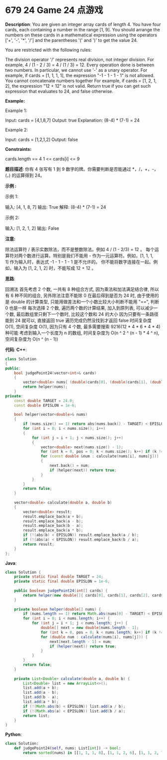 # 679 24 Game 24 点游戏

__Description__:
You are given an integer array cards of length 4. You have four cards, each containing a number in the range [1, 9]. You should arrange the numbers on these cards in a mathematical expression using the operators ['+', '-', '*', '/'] and the parentheses '(' and ')' to get the value 24.

You are restricted with the following rules:

The division operator '/' represents real division, not integer division.
For example, 4 / (1 - 2 / 3) = 4 / (1 / 3) = 12.
Every operation done is between two numbers. In particular, we cannot use '-' as a unary operator.
For example, if cards = [1, 1, 1, 1], the expression "-1 - 1 - 1 - 1" is not allowed.
You cannot concatenate numbers together
For example, if cards = [1, 2, 1, 2], the expression "12 + 12" is not valid.
Return true if you can get such expression that evaluates to 24, and false otherwise.

__Example:__

Example 1:

Input: cards = [4,1,8,7]
Output: true
Explanation: (8-4) \* (7-1) = 24

Example 2:

Input: cards = [1,2,1,2]
Output: false

__Constraints:__

cards.length == 4
1 <= cards[i] <= 9

__题目描述__:
你有 4 张写有 1 到 9 数字的牌。你需要判断是否能通过 \*，/，+，-，(，) 的运算得到 24。

__示例 :__

示例 1:

输入: [4, 1, 8, 7]
输出: True
解释: (8-4) \* (7-1) = 24

示例 2:

输入: [1, 2, 1, 2]
输出: False

__注意:__

除法运算符 / 表示实数除法，而不是整数除法。例如 4 / (1 - 2/3) = 12 。
每个运算符对两个数进行运算。特别是我们不能用 - 作为一元运算符。例如，[1, 1, 1, 1] 作为输入时，表达式 -1 - 1 - 1 - 1 是不允许的。
你不能将数字连接在一起。例如，输入为 [1, 2, 1, 2] 时，不能写成 12 + 12 。

__思路__:

回溯法
首先考虑 2 个数, 一共有 8 种组合方式, 因为乘法和加法满足结合律, 所以有 6 种不同的组合, 另外除法注意不能除 0
在最后得到是否为 24 时, 由于使用的是 double 的计算类型, 只能用做差法和一个小数比较大小判断不能用 "==", 判断 0 也是一样
每次选择 2 个数, 遍历两个数的计算结果, 加入到原列表, 可以减少一个数, 最后数组里只剩下一个数时, 比较这个数和 24 的大小
因为只要有一条路径能到 24 就可以, 直接返回 true
遍历完成仍然没找到才返回 false
时间复杂度 O(1), 空间复杂度 O(1), 因为只有 4 个数, 最多需要搜索 9216(12 \* 4 \* 6 \* 4 \* 4) 种可能
考虑到输入一个长度为 n 的数组, 时间复杂度为 O(n ^ 2 ^ (n - 1) \* 4 ^ n), 空间复杂度为 O(n ^ (n - 1))

__代码__:
__C++__:

```C++
class Solution 
{
public:
    bool judgePoint24(vector<int>& cards) 
    {
        vector<double> nums{ (double)cards[0], (double)cards[1], (double)cards[2], (double)cards[3] };
        return helper(nums);
    }
private:
    const double TARGET = 24.0;
    const double EPISLON = 1e-6;
    
    bool helper(vector<double>& nums) 
    {
        if (nums.size() == 1) return abs(nums.back() - TARGET) < EPISLON;
        for (int i = 0; i < nums.size(); i++) 
        {
            for (int j = i + 1; j < nums.size(); j++) 
            {
                vector<double> next(nums.size() - 1);
                for (int k = 0, pos = 0; k < nums.size(); k++) if (k != i and k != j) next[pos++] = nums[k];
                for (const double &num : calculate(nums[i], nums[j])) 
                {
                    next.back() = num;
                    if (helper(next)) return true;
                }
            }
        }
        return false;
    }
    
    vector<double> calculate(double a, double b) 
    {
        vector<double> result;
        result.emplace_back(a + b);
        result.emplace_back(a - b);
        result.emplace_back(b - a);
        result.emplace_back(a * b);
        if (!(abs(b) < EPISLON)) result.emplace_back(a / b);
        if (!(abs(a) < EPISLON)) result.emplace_back(b / a);
        return result;
    }
};
```

__Java__:

```Java
class Solution {
    private static final double TARGET = 24;
    private static final double EPISLON = 1e-6;
    
    public boolean judgePoint24(int[] cards) {
        return helper(new double[]{ cards[0], cards[1], cards[2], cards[3] });
    }
    
    private boolean helper(double[] nums) {
        if (nums.length == 1) return Math.abs(nums[0] - TARGET) < EPISLON;
        for (int i = 0; i < nums.length; i++) {
            for (int j = i + 1; j < nums.length; j++) {
                double[] next = new double[nums.length - 1];
                for (int k = 0, pos = 0; k < nums.length; k++) if (k != i && k != j) next[pos++] = nums[k];
                for (double num : calculate(nums[i], nums[j])) {
                    next[next.length - 1] = num;
                    if (helper(next)) return true;
                }
            }
        }
        return false;
    }
    
    private List<Double> calculate(double a, double b) {
        List<Double> list = new ArrayList<>();
        list.add(a + b);
        list.add(a - b);
        list.add(b - a);
        list.add(a * b);
        if (!(Math.abs(b) < EPISLON)) list.add(a / b);
        if (!(Math.abs(a) < EPISLON)) list.add(b / a);
        return list;
    }
}
```

__Python__:

```Python
class Solution:
    def judgePoint24(self, nums: List[int]) -> bool:
        return sorted(nums) in [[1, 1, 1, 8], [1, 1, 2, 6], [1, 1, 2, 7], [1, 1, 2, 8], [1, 1, 2, 9], [1, 1, 3, 4], [1, 1, 3, 5], [1, 1, 3, 6], [1, 1, 3, 7], [1, 1, 3, 8], [1, 1, 3, 9], [1, 1, 4, 4], [1, 1, 4, 5], [1, 1, 4, 6], [1, 1, 4, 7], [1, 1, 4, 8], [1, 1, 4, 9], [1, 1, 5, 5], [1, 1, 5, 6], [1, 1, 5, 7], [1, 1, 5, 8], [1, 1, 6, 6], [1, 1, 6, 8], [1, 1, 6, 9], [1, 1, 8, 8], [1, 2, 2, 4], [1, 2, 2, 5], [1, 2, 2, 6], [1, 2, 2, 7], [1, 2, 2, 8], [1, 2, 2, 9], [1, 2, 3, 3], [1, 2, 3, 4], [1, 2, 3, 5], [1, 2, 3, 6], [1, 2, 3, 7], [1, 2, 3, 8], [1, 2, 3, 9], [1, 2, 4, 4], [1, 2, 4, 5], [1, 2, 4, 6], [1, 2, 4, 7], [1, 2, 4, 8], [1, 2, 4, 9], [1, 2, 5, 5], [1, 2, 5, 6], [1, 2, 5, 7], [1, 2, 5, 8], [1, 2, 5, 9], [1, 2, 6, 6], [1, 2, 6, 7], [1, 2, 6, 8], [1, 2, 6, 9], [1, 2, 7, 7], [1, 2, 7, 8], [1, 2, 7, 9], [1, 2, 8, 8], [1, 2, 8, 9], [1, 3, 3, 3], [1, 3, 3, 4], [1, 3, 3, 5], [1, 3, 3, 6], [1, 3, 3, 7], [1, 3, 3, 8], [1, 3, 3, 9], [1, 3, 4, 4], [1, 3, 4, 5], [1, 3, 4, 6], [1, 3, 4, 7], [1, 3, 4, 8], [1, 3, 4, 9], [1, 3, 5, 6], [1, 3, 5, 7], [1, 3, 5, 8], [1, 3, 5, 9], [1, 3, 6, 6], [1, 3, 6, 7], [1, 3, 6, 8], [1, 3, 6, 9], [1, 3, 7, 7], [1, 3, 7, 8], [1, 3, 7, 9], [1, 3, 8, 8], [1, 3, 8, 9], [1, 3, 9, 9], [1, 4, 4, 4], [1, 4, 4, 5], [1, 4, 4, 6], [1, 4, 4, 7], [1, 4, 4, 8], [1, 4, 4, 9], [1, 4, 5, 5], [1, 4, 5, 6], [1, 4, 5, 7], [1, 4, 5, 8], [1, 4, 5, 9], [1, 4, 6, 6], [1, 4, 6, 7], [1, 4, 6, 8], [1, 4, 6, 9], [1, 4, 7, 7], [1, 4, 7, 8], [1, 4, 7, 9], [1, 4, 8, 8], [1, 4, 8, 9], [1, 5, 5, 5], [1, 5, 5, 6], [1, 5, 5, 9], [1, 5, 6, 6], [1, 5, 6, 7], [1, 5, 6, 8], [1, 5, 6, 9], [1, 5, 7, 8], [1, 5, 7, 9], [1, 5, 8, 8], [1, 5, 8, 9], [1, 5, 9, 9], [1, 6, 6, 6], [1, 6, 6, 8], [1, 6, 6, 9], [1, 6, 7, 9], [1, 6, 8, 8], [1, 6, 8, 9], [1, 6, 9, 9], [1, 7, 7, 9], [1, 7, 8, 8], [1, 7, 8, 9], [1, 7, 9, 9], [1, 8, 8, 8], [1, 8, 8, 9], [2, 2, 2, 3], [2, 2, 2, 4], [2, 2, 2, 5], [2, 2, 2, 7], [2, 2, 2, 8], [2, 2, 2, 9], [2, 2, 3, 3], [2, 2, 3, 4], [2, 2, 3, 5], [2, 2, 3, 6], [2, 2, 3, 7], [2, 2, 3, 8], [2, 2, 3, 9], [2, 2, 4, 4], [2, 2, 4, 5], [2, 2, 4, 6], [2, 2, 4, 7], [2, 2, 4, 8], [2, 2, 4, 9], [2, 2, 5, 5], [2, 2, 5, 6], [2, 2, 5, 7], [2, 2, 5, 8], [2, 2, 5, 9], [2, 2, 6, 6], [2, 2, 6, 7], [2, 2, 6, 8], [2, 2, 6, 9], [2, 2, 7, 7], [2, 2, 7, 8], [2, 2, 8, 8], [2, 2, 8, 9], [2, 3, 3, 3], [2, 3, 3, 5], [2, 3, 3, 6], [2, 3, 3, 7], [2, 3, 3, 8], [2, 3, 3, 9], [2, 3, 4, 4], [2, 3, 4, 5], [2, 3, 4, 6], [2, 3, 4, 7], [2, 3, 4, 8], [2, 3, 4, 9], [2, 3, 5, 5], [2, 3, 5, 6], [2, 3, 5, 7], [2, 3, 5, 8], [2, 3, 5, 9], [2, 3, 6, 6], [2, 3, 6, 7], [2, 3, 6, 8], [2, 3, 6, 9], [2, 3, 7, 7], [2, 3, 7, 8], [2, 3, 7, 9], [2, 3, 8, 8], [2, 3, 8, 9], [2, 3, 9, 9], [2, 4, 4, 4], [2, 4, 4, 5], [2, 4, 4, 6], [2, 4, 4, 7], [2, 4, 4, 8], [2, 4, 4, 9], [2, 4, 5, 5], [2, 4, 5, 6], [2, 4, 5, 7], [2, 4, 5, 8], [2, 4, 5, 9], [2, 4, 6, 6], [2, 4, 6, 7], [2, 4, 6, 8], [2, 4, 6, 9], [2, 4, 7, 7], [2, 4, 7, 8], [2, 4, 7, 9], [2, 4, 8, 8], [2, 4, 8, 9], [2, 4, 9, 9], [2, 5, 5, 7], [2, 5, 5, 8], [2, 5, 5, 9], [2, 5, 6, 6], [2, 5, 6, 7], [2, 5, 6, 8], [2, 5, 6, 9], [2, 5, 7, 7], [2, 5, 7, 8], [2, 5, 7, 9], [2, 5, 8, 8], [2, 5, 8, 9], [2, 6, 6, 6], [2, 6, 6, 7], [2, 6, 6, 8], [2, 6, 6, 9], [2, 6, 7, 8], [2, 6, 7, 9], [2, 6, 8, 8], [2, 6, 8, 9], [2, 6, 9, 9], [2, 7, 7, 8], [2, 7, 8, 8], [2, 7, 8, 9], [2, 8, 8, 8], [2, 8, 8, 9], [2, 8, 9, 9], [3, 3, 3, 3], [3, 3, 3, 4], [3, 3, 3, 5], [3, 3, 3, 6], [3, 3, 3, 7], [3, 3, 3, 8], [3, 3, 3, 9], [3, 3, 4, 4], [3, 3, 4, 5], [3, 3, 4, 6], [3, 3, 4, 7], [3, 3, 4, 8], [3, 3, 4, 9], [3, 3, 5, 5], [3, 3, 5, 6], [3, 3, 5, 7], [3, 3, 5, 9], [3, 3, 6, 6], [3, 3, 6, 7], [3, 3, 6, 8], [3, 3, 6, 9], [3, 3, 7, 7], [3, 3, 7, 8], [3, 3, 7, 9], [3, 3, 8, 8], [3, 3, 8, 9], [3, 3, 9, 9], [3, 4, 4, 4], [3, 4, 4, 5], [3, 4, 4, 6], [3, 4, 4, 7], [3, 4, 4, 8], [3, 4, 4, 9], [3, 4, 5, 5], [3, 4, 5, 6], [3, 4, 5, 7], [3, 4, 5, 8], [3, 4, 5, 9], [3, 4, 6, 6], [3, 4, 6, 8], [3, 4, 6, 9], [3, 4, 7, 7], [3, 4, 7, 8], [3, 4, 7, 9], [3, 4, 8, 9], [3, 4, 9, 9], [3, 5, 5, 6], [3, 5, 5, 7], [3, 5, 5, 8], [3, 5, 5, 9], [3, 5, 6, 6], [3, 5, 6, 7], [3, 5, 6, 8], [3, 5, 6, 9], [3, 5, 7, 8], [3, 5, 7, 9], [3, 5, 8, 8], [3, 5, 8, 9], [3, 5, 9, 9], [3, 6, 6, 6], [3, 6, 6, 7], [3, 6, 6, 8], [3, 6, 6, 9], [3, 6, 7, 7], [3, 6, 7, 8], [3, 6, 7, 9], [3, 6, 8, 8], [3, 6, 8, 9], [3, 6, 9, 9], [3, 7, 7, 7], [3, 7, 7, 8], [3, 7, 7, 9], [3, 7, 8, 8], [3, 7, 8, 9], [3, 7, 9, 9], [3, 8, 8, 8], [3, 8, 8, 9], [3, 8, 9, 9], [3, 9, 9, 9], [4, 4, 4, 4], [4, 4, 4, 5], [4, 4, 4, 6], [4, 4, 4, 7], [4, 4, 4, 8], [4, 4, 4, 9], [4, 4, 5, 5], [4, 4, 5, 6], [4, 4, 5, 7], [4, 4, 5, 8], [4, 4, 6, 8], [4, 4, 6, 9], [4, 4, 7, 7], [4, 4, 7, 8], [4, 4, 7, 9], [4, 4, 8, 8], [4, 4, 8, 9], [4, 5, 5, 5], [4, 5, 5, 6], [4, 5, 5, 7], [4, 5, 5, 8], [4, 5, 5, 9], [4, 5, 6, 6], [4, 5, 6, 7], [4, 5, 6, 8], [4, 5, 6, 9], [4, 5, 7, 7], [4, 5, 7, 8], [4, 5, 7, 9], [4, 5, 8, 8], [4, 5, 8, 9], [4, 5, 9, 9], [4, 6, 6, 6], [4, 6, 6, 7], [4, 6, 6, 8], [4, 6, 6, 9], [4, 6, 7, 7], [4, 6, 7, 8], [4, 6, 7, 9], [4, 6, 8, 8], [4, 6, 8, 9], [4, 6, 9, 9], [4, 7, 7, 7], [4, 7, 7, 8], [4, 7, 8, 8], [4, 7, 8, 9], [4, 7, 9, 9], [4, 8, 8, 8], [4, 8, 8, 9], [4, 8, 9, 9], [5, 5, 5, 5], [5, 5, 5, 6], [5, 5, 5, 9], [5, 5, 6, 6], [5, 5, 6, 7], [5, 5, 6, 8], [5, 5, 7, 7], [5, 5, 7, 8], [5, 5, 8, 8], [5, 5, 8, 9], [5, 5, 9, 9], [5, 6, 6, 6], [5, 6, 6, 7], [5, 6, 6, 8], [5, 6, 6, 9], [5, 6, 7, 7], [5, 6, 7, 8], [5, 6, 7, 9], [5, 6, 8, 8], [5, 6, 8, 9], [5, 6, 9, 9], [5, 7, 7, 9], [5, 7, 8, 8], [5, 7, 8, 9], [5, 8, 8, 8], [5, 8, 8, 9], [6, 6, 6, 6], [6, 6, 6, 8], [6, 6, 6, 9], [6, 6, 7, 9], [6, 6, 8, 8], [6, 6, 8, 9], [6, 7, 8, 9], [6, 7, 9, 9], [6, 8, 8, 8], [6, 8, 8, 9], [6, 8, 9, 9], [7, 8, 8, 9]]
```
